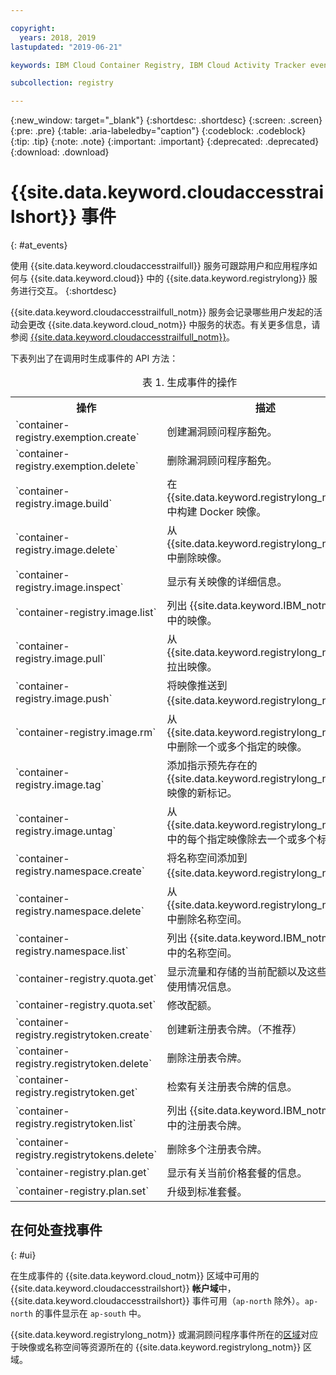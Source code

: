 ```yaml
---

copyright:
  years: 2018, 2019
lastupdated: "2019-06-21"

keywords: IBM Cloud Container Registry, IBM Cloud Activity Tracker events, Activity Tracker events, events, track,

subcollection: registry

---
```


{:new_window: target="_blank"}
{:shortdesc: .shortdesc}
{:screen: .screen}
{:pre: .pre}
{:table: .aria-labeledby="caption"}
{:codeblock: .codeblock}
{:tip: .tip}
{:note: .note}
{:important: .important}
{:deprecated: .deprecated}
{:download: .download}

# {{site.data.keyword.cloudaccesstrailshort}} 事件
{: #at_events}

使用 {{site.data.keyword.cloudaccesstrailfull}} 服务可跟踪用户和应用程序如何与 {{site.data.keyword.cloud}} 中的 {{site.data.keyword.registrylong}} 服务进行交互。
{:shortdesc}

{{site.data.keyword.cloudaccesstrailfull_notm}} 服务会记录哪些用户发起的活动会更改 {{site.data.keyword.cloud_notm}} 中服务的状态。有关更多信息，请参阅 [{{site.data.keyword.cloudaccesstrailfull_notm}}](/docs/services/cloud-activity-tracker?topic=cloud-activity-tracker-getting-started#getting-started)。

下表列出了在调用时生成事件的 API 方法：

<table>
  <caption>表 1. 生成事件的操作</caption>
  <tr>
    <th>操作</th>
	  <th>描述</th>
  </tr>
  <tr>
    <td>`container-registry.exemption.create`</td>
	  <td>创建漏洞顾问程序豁免。</td>
  </tr>
  <tr>
    <td>`container-registry.exemption.delete`</td>
	  <td>删除漏洞顾问程序豁免。</td>
  </tr>
  <tr>
    <td>`container-registry.image.build`</td>
	  <td>在 {{site.data.keyword.registrylong_notm}} 中构建 Docker 映像。</td>
  </tr>
  <tr>
    <td>`container-registry.image.delete`</td>
	  <td>从 {{site.data.keyword.registrylong_notm}} 中删除映像。</td>
  </tr>
  <tr>
    <td>`container-registry.image.inspect`</td>
	  <td>显示有关映像的详细信息。</td>
  </tr>
  <tr>
    <td>`container-registry.image.list`</td>
	  <td>列出 {{site.data.keyword.IBM_notm}} 帐户中的映像。</td>
  </tr>
  <tr>
    <td>`container-registry.image.pull`</td>
	  <td>从 {{site.data.keyword.registrylong_notm}} 拉出映像。</td>
  </tr>
  <tr>
    <td>`container-registry.image.push`</td>
	  <td>将映像推送到 {{site.data.keyword.registrylong_notm}}。</td>
  </tr>
    <td>`container-registry.image.rm`</td>
	  <td>从 {{site.data.keyword.registrylong_notm}} 中删除一个或多个指定的映像。</td>
  </tr>
  <tr>
    <td>`container-registry.image.tag`</td>
	  <td>添加指示预先存在的 {{site.data.keyword.registrylong_notm}} 映像的新标记。</td>
  </tr>
   <tr>
    <td>`container-registry.image.untag`</td>
	  <td>从 {{site.data.keyword.registrylong_notm}} 中的每个指定映像除去一个或多个标记。</td>
  </tr>
  <tr>
    <td>`container-registry.namespace.create`</td>
	  <td>将名称空间添加到 {{site.data.keyword.registrylong_notm}}。</td>
  </tr>
  <tr>
    <td>`container-registry.namespace.delete`</td>
	  <td>从 {{site.data.keyword.registrylong_notm}} 中删除名称空间。</td>
  </tr>
  <tr>
    <td>`container-registry.namespace.list`</td>
	  <td>列出 {{site.data.keyword.IBM_notm}} 帐户中的名称空间。</td>
  </tr>
  <tr>
    <td>`container-registry.quota.get`</td>
	  <td>显示流量和存储的当前配额以及这些配额的使用情况信息。</td>
  </tr>
  <tr>
    <td>`container-registry.quota.set`</td>
	  <td>修改配额。</td>
  </tr>
  <tr>
    <td>`container-registry.registrytoken.create`</td>
	  <td>创建新注册表令牌。（不推荐）</td>
  </tr>
  <tr>
    <td>`container-registry.registrytoken.delete`</td>
	  <td>删除注册表令牌。</td>
  </tr>
  <tr>
    <td>`container-registry.registrytoken.get`</td>
	  <td>检索有关注册表令牌的信息。</td>
  </tr>
  <tr>
    <td>`container-registry.registrytoken.list`</td>
	  <td>列出 {{site.data.keyword.IBM_notm}} 帐户中的注册表令牌。</td>
  </tr>
  <tr>
    <td>`container-registry.registrytokens.delete`</td>
	  <td>删除多个注册表令牌。</td>
  </tr>
  <tr>
    <td>`container-registry.plan.get`</td>
	  <td>显示有关当前价格套餐的信息。</td>
  </tr>
  <tr>
    <td>`container-registry.plan.set`</td>
	  <td>升级到标准套餐。</td>
  </tr>
 </table>

## 在何处查找事件
{: #ui}

在生成事件的 {{site.data.keyword.cloud_notm}} 区域中可用的 {{site.data.keyword.cloudaccesstrailshort}} **帐户域**中，{{site.data.keyword.cloudaccesstrailshort}} 事件可用（`ap-north` 除外）。`ap-north` 的事件显示在 `ap-south` 中。

{{site.data.keyword.registrylong_notm}} 或漏洞顾问程序事件所在的[区域](/docs/services/Registry?topic=registry-registry_overview#registry_regions)对应于映像或名称空间等资源所在的 {{site.data.keyword.registrylong_notm}} 区域。
